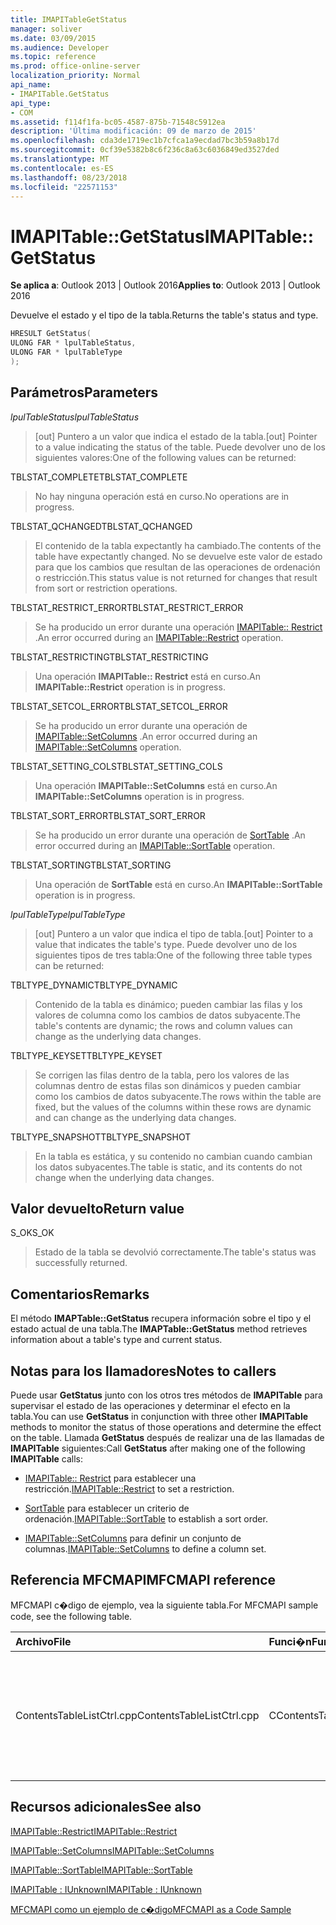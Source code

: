 ```yaml
---
title: IMAPITableGetStatus
manager: soliver
ms.date: 03/09/2015
ms.audience: Developer
ms.topic: reference
ms.prod: office-online-server
localization_priority: Normal
api_name:
- IMAPITable.GetStatus
api_type:
- COM
ms.assetid: f114f1fa-bc05-4587-875b-71548c5912ea
description: 'Última modificación: 09 de marzo de 2015'
ms.openlocfilehash: cda3de1719ec1b7cfca1a9ecdad7bc3b59a8b17d
ms.sourcegitcommit: 0cf39e5382b8c6f236c8a63c6036849ed3527ded
ms.translationtype: MT
ms.contentlocale: es-ES
ms.lasthandoff: 08/23/2018
ms.locfileid: "22571153"
---
```

# <a name="imapitablegetstatus"></a><span data-ttu-id="4228b-103">IMAPITable::GetStatus</span><span class="sxs-lookup"><span data-stu-id="4228b-103">IMAPITable::GetStatus</span></span>

  
  
<span data-ttu-id="4228b-104">**Se aplica a**: Outlook 2013 | Outlook 2016</span><span class="sxs-lookup"><span data-stu-id="4228b-104">**Applies to**: Outlook 2013 | Outlook 2016</span></span> 
  
<span data-ttu-id="4228b-105">Devuelve el estado y el tipo de la tabla.</span><span class="sxs-lookup"><span data-stu-id="4228b-105">Returns the table's status and type.</span></span>
  
```cpp
HRESULT GetStatus(
ULONG FAR * lpulTableStatus,
ULONG FAR * lpulTableType
);
```

## <a name="parameters"></a><span data-ttu-id="4228b-106">Parámetros</span><span class="sxs-lookup"><span data-stu-id="4228b-106">Parameters</span></span>

 <span data-ttu-id="4228b-107">_lpulTableStatus_</span><span class="sxs-lookup"><span data-stu-id="4228b-107">_lpulTableStatus_</span></span>
  
> <span data-ttu-id="4228b-108">[out] Puntero a un valor que indica el estado de la tabla.</span><span class="sxs-lookup"><span data-stu-id="4228b-108">[out] Pointer to a value indicating the status of the table.</span></span> <span data-ttu-id="4228b-109">Puede devolver uno de los siguientes valores:</span><span class="sxs-lookup"><span data-stu-id="4228b-109">One of the following values can be returned:</span></span>
    
<span data-ttu-id="4228b-110">TBLSTAT_COMPLETE</span><span class="sxs-lookup"><span data-stu-id="4228b-110">TBLSTAT_COMPLETE</span></span> 
  
> <span data-ttu-id="4228b-111">No hay ninguna operación está en curso.</span><span class="sxs-lookup"><span data-stu-id="4228b-111">No operations are in progress.</span></span>
    
<span data-ttu-id="4228b-112">TBLSTAT_QCHANGED</span><span class="sxs-lookup"><span data-stu-id="4228b-112">TBLSTAT_QCHANGED</span></span> 
  
> <span data-ttu-id="4228b-113">El contenido de la tabla expectantly ha cambiado.</span><span class="sxs-lookup"><span data-stu-id="4228b-113">The contents of the table have expectantly changed.</span></span> <span data-ttu-id="4228b-114">No se devuelve este valor de estado para que los cambios que resultan de las operaciones de ordenación o restricción.</span><span class="sxs-lookup"><span data-stu-id="4228b-114">This status value is not returned for changes that result from sort or restriction operations.</span></span>
    
<span data-ttu-id="4228b-115">TBLSTAT_RESTRICT_ERROR</span><span class="sxs-lookup"><span data-stu-id="4228b-115">TBLSTAT_RESTRICT_ERROR</span></span> 
  
> <span data-ttu-id="4228b-116">Se ha producido un error durante una operación [IMAPITable:: Restrict](imapitable-restrict.md) .</span><span class="sxs-lookup"><span data-stu-id="4228b-116">An error occurred during an [IMAPITable::Restrict](imapitable-restrict.md) operation.</span></span> 
    
<span data-ttu-id="4228b-117">TBLSTAT_RESTRICTING</span><span class="sxs-lookup"><span data-stu-id="4228b-117">TBLSTAT_RESTRICTING</span></span> 
  
> <span data-ttu-id="4228b-118">Una operación **IMAPITable:: Restrict** está en curso.</span><span class="sxs-lookup"><span data-stu-id="4228b-118">An **IMAPITable::Restrict** operation is in progress.</span></span> 
    
<span data-ttu-id="4228b-119">TBLSTAT_SETCOL_ERROR</span><span class="sxs-lookup"><span data-stu-id="4228b-119">TBLSTAT_SETCOL_ERROR</span></span> 
  
> <span data-ttu-id="4228b-120">Se ha producido un error durante una operación de [IMAPITable::SetColumns](imapitable-setcolumns.md) .</span><span class="sxs-lookup"><span data-stu-id="4228b-120">An error occurred during an [IMAPITable::SetColumns](imapitable-setcolumns.md) operation.</span></span> 
    
<span data-ttu-id="4228b-121">TBLSTAT_SETTING_COLS</span><span class="sxs-lookup"><span data-stu-id="4228b-121">TBLSTAT_SETTING_COLS</span></span> 
  
> <span data-ttu-id="4228b-122">Una operación **IMAPITable::SetColumns** está en curso.</span><span class="sxs-lookup"><span data-stu-id="4228b-122">An **IMAPITable::SetColumns** operation is in progress.</span></span> 
    
<span data-ttu-id="4228b-123">TBLSTAT_SORT_ERROR</span><span class="sxs-lookup"><span data-stu-id="4228b-123">TBLSTAT_SORT_ERROR</span></span> 
  
> <span data-ttu-id="4228b-124">Se ha producido un error durante una operación de [SortTable](imapitable-sorttable.md) .</span><span class="sxs-lookup"><span data-stu-id="4228b-124">An error occurred during an [IMAPITable::SortTable](imapitable-sorttable.md) operation.</span></span> 
    
<span data-ttu-id="4228b-125">TBLSTAT_SORTING</span><span class="sxs-lookup"><span data-stu-id="4228b-125">TBLSTAT_SORTING</span></span> 
  
> <span data-ttu-id="4228b-126">Una operación de **SortTable** está en curso.</span><span class="sxs-lookup"><span data-stu-id="4228b-126">An **IMAPITable::SortTable** operation is in progress.</span></span> 
    
 <span data-ttu-id="4228b-127">_lpulTableType_</span><span class="sxs-lookup"><span data-stu-id="4228b-127">_lpulTableType_</span></span>
  
> <span data-ttu-id="4228b-128">[out] Puntero a un valor que indica el tipo de tabla.</span><span class="sxs-lookup"><span data-stu-id="4228b-128">[out] Pointer to a value that indicates the table's type.</span></span> <span data-ttu-id="4228b-129">Puede devolver uno de los siguientes tipos de tres tabla:</span><span class="sxs-lookup"><span data-stu-id="4228b-129">One of the following three table types can be returned:</span></span>
    
<span data-ttu-id="4228b-130">TBLTYPE_DYNAMIC</span><span class="sxs-lookup"><span data-stu-id="4228b-130">TBLTYPE_DYNAMIC</span></span> 
  
> <span data-ttu-id="4228b-131">Contenido de la tabla es dinámico; pueden cambiar las filas y los valores de columna como los cambios de datos subyacente.</span><span class="sxs-lookup"><span data-stu-id="4228b-131">The table's contents are dynamic; the rows and column values can change as the underlying data changes.</span></span>
    
<span data-ttu-id="4228b-132">TBLTYPE_KEYSET</span><span class="sxs-lookup"><span data-stu-id="4228b-132">TBLTYPE_KEYSET</span></span> 
  
> <span data-ttu-id="4228b-133">Se corrigen las filas dentro de la tabla, pero los valores de las columnas dentro de estas filas son dinámicos y pueden cambiar como los cambios de datos subyacente.</span><span class="sxs-lookup"><span data-stu-id="4228b-133">The rows within the table are fixed, but the values of the columns within these rows are dynamic and can change as the underlying data changes.</span></span>
    
<span data-ttu-id="4228b-134">TBLTYPE_SNAPSHOT</span><span class="sxs-lookup"><span data-stu-id="4228b-134">TBLTYPE_SNAPSHOT</span></span> 
  
> <span data-ttu-id="4228b-135">En la tabla es estática, y su contenido no cambian cuando cambian los datos subyacentes.</span><span class="sxs-lookup"><span data-stu-id="4228b-135">The table is static, and its contents do not change when the underlying data changes.</span></span>
    
## <a name="return-value"></a><span data-ttu-id="4228b-136">Valor devuelto</span><span class="sxs-lookup"><span data-stu-id="4228b-136">Return value</span></span>

<span data-ttu-id="4228b-137">S_OK</span><span class="sxs-lookup"><span data-stu-id="4228b-137">S_OK</span></span> 
  
> <span data-ttu-id="4228b-138">Estado de la tabla se devolvió correctamente.</span><span class="sxs-lookup"><span data-stu-id="4228b-138">The table's status was successfully returned.</span></span>
    
## <a name="remarks"></a><span data-ttu-id="4228b-139">Comentarios</span><span class="sxs-lookup"><span data-stu-id="4228b-139">Remarks</span></span>

<span data-ttu-id="4228b-140">El método **IMAPTable::GetStatus** recupera información sobre el tipo y el estado actual de una tabla.</span><span class="sxs-lookup"><span data-stu-id="4228b-140">The **IMAPTable::GetStatus** method retrieves information about a table's type and current status.</span></span> 
  
## <a name="notes-to-callers"></a><span data-ttu-id="4228b-141">Notas para los llamadores</span><span class="sxs-lookup"><span data-stu-id="4228b-141">Notes to callers</span></span>

<span data-ttu-id="4228b-142">Puede usar **GetStatus** junto con los otros tres métodos de **IMAPITable** para supervisar el estado de las operaciones y determinar el efecto en la tabla.</span><span class="sxs-lookup"><span data-stu-id="4228b-142">You can use **GetStatus** in conjunction with three other **IMAPITable** methods to monitor the status of those operations and determine the effect on the table.</span></span> <span data-ttu-id="4228b-143">Llamada **GetStatus** después de realizar una de las llamadas de **IMAPITable** siguientes:</span><span class="sxs-lookup"><span data-stu-id="4228b-143">Call **GetStatus** after making one of the following **IMAPITable** calls:</span></span> 
  
- <span data-ttu-id="4228b-144">[IMAPITable:: Restrict](imapitable-restrict.md) para establecer una restricción.</span><span class="sxs-lookup"><span data-stu-id="4228b-144">[IMAPITable::Restrict](imapitable-restrict.md) to set a restriction.</span></span> 
    
- <span data-ttu-id="4228b-145">[SortTable](imapitable-sorttable.md) para establecer un criterio de ordenación.</span><span class="sxs-lookup"><span data-stu-id="4228b-145">[IMAPITable::SortTable](imapitable-sorttable.md) to establish a sort order.</span></span> 
    
- <span data-ttu-id="4228b-146">[IMAPITable::SetColumns](imapitable-setcolumns.md) para definir un conjunto de columnas.</span><span class="sxs-lookup"><span data-stu-id="4228b-146">[IMAPITable::SetColumns](imapitable-setcolumns.md) to define a column set.</span></span> 
    
## <a name="mfcmapi-reference"></a><span data-ttu-id="4228b-147">Referencia MFCMAPI</span><span class="sxs-lookup"><span data-stu-id="4228b-147">MFCMAPI reference</span></span>

<span data-ttu-id="4228b-148">MFCMAPI c�digo de ejemplo, vea la siguiente tabla.</span><span class="sxs-lookup"><span data-stu-id="4228b-148">For MFCMAPI sample code, see the following table.</span></span>
  
|<span data-ttu-id="4228b-149">**Archivo**</span><span class="sxs-lookup"><span data-stu-id="4228b-149">**File**</span></span>|<span data-ttu-id="4228b-150">**Funci�n**</span><span class="sxs-lookup"><span data-stu-id="4228b-150">**Function**</span></span>|<span data-ttu-id="4228b-151">**Comentario**</span><span class="sxs-lookup"><span data-stu-id="4228b-151">**Comment**</span></span>|
|:-----|:-----|:-----|
|<span data-ttu-id="4228b-152">ContentsTableListCtrl.cpp</span><span class="sxs-lookup"><span data-stu-id="4228b-152">ContentsTableListCtrl.cpp</span></span>  <br/> |<span data-ttu-id="4228b-153">CContentsTableListCtrl::GetStatus</span><span class="sxs-lookup"><span data-stu-id="4228b-153">CContentsTableListCtrl::GetStatus</span></span>  <br/> |<span data-ttu-id="4228b-154">MFCMAPI usa el método **IMAPITable::GetStatus** para informar del estado de una tabla.</span><span class="sxs-lookup"><span data-stu-id="4228b-154">MFCMAPI uses the **IMAPITable::GetStatus** method to report the status of a table.</span></span>  <br/> |
   
## <a name="see-also"></a><span data-ttu-id="4228b-155">Recursos adicionales</span><span class="sxs-lookup"><span data-stu-id="4228b-155">See also</span></span>



[<span data-ttu-id="4228b-156">IMAPITable::Restrict</span><span class="sxs-lookup"><span data-stu-id="4228b-156">IMAPITable::Restrict</span></span>](imapitable-restrict.md)
  
[<span data-ttu-id="4228b-157">IMAPITable::SetColumns</span><span class="sxs-lookup"><span data-stu-id="4228b-157">IMAPITable::SetColumns</span></span>](imapitable-setcolumns.md)
  
[<span data-ttu-id="4228b-158">IMAPITable::SortTable</span><span class="sxs-lookup"><span data-stu-id="4228b-158">IMAPITable::SortTable</span></span>](imapitable-sorttable.md)
  
[<span data-ttu-id="4228b-159">IMAPITable : IUnknown</span><span class="sxs-lookup"><span data-stu-id="4228b-159">IMAPITable : IUnknown</span></span>](imapitableiunknown.md)


[<span data-ttu-id="4228b-160">MFCMAPI como un ejemplo de c�digo</span><span class="sxs-lookup"><span data-stu-id="4228b-160">MFCMAPI as a Code Sample</span></span>](mfcmapi-as-a-code-sample.md)

